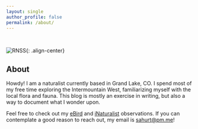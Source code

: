 ```yaml
---
layout: single
author_profile: false
permalink: /about/
---
```


<br>

![RNSS](/images/about.jpg){: .align-center}

## About
Howdy! I am a naturalist currently based in Grand Lake, CO. I spend most of my free time exploring the Intermountain West, familiarizing myself with the local flora and fauna. This blog is mostly an exercise in writing, but also a way to document what I wonder upon.

Feel free to check out my [eBird](https://ebird.org/profile/MzY3MzY2MA) and [iNaturalist](https://www.inaturalist.org/observations?place_id=any&user_id=spencer3616&verifiable=any) observations. If you can contemplate a good reason to reach out, my email is [sahurt@pm.me](mailto:sahurt@pm.me)!

